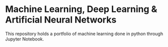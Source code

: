# Machine Learning, Deep Learning & Artificial Neural Networks

This repository holds a portfolio of machine learning done in python through Jupyter Notebook. 
